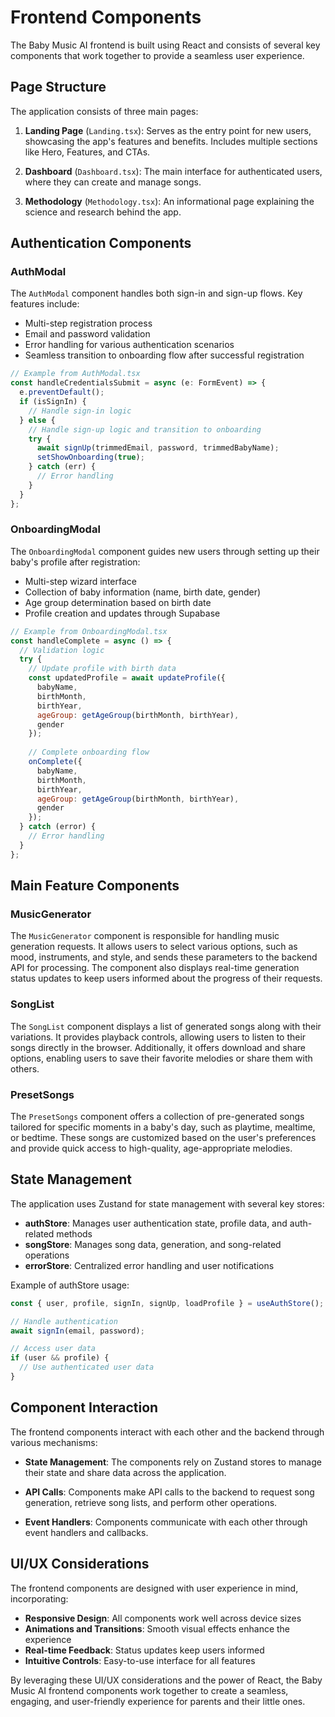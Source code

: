 # Frontend Components

The Baby Music AI frontend is built using React and consists of several key components that work together to provide a seamless user experience.

## Page Structure

The application consists of three main pages:

1. **Landing Page** (`Landing.tsx`): Serves as the entry point for new users, showcasing the app's features and benefits. Includes multiple sections like Hero, Features, and CTAs.

2. **Dashboard** (`Dashboard.tsx`): The main interface for authenticated users, where they can create and manage songs.

3. **Methodology** (`Methodology.tsx`): An informational page explaining the science and research behind the app.

## Authentication Components

### AuthModal

The `AuthModal` component handles both sign-in and sign-up flows. Key features include:

- Multi-step registration process
- Email and password validation
- Error handling for various authentication scenarios
- Seamless transition to onboarding flow after successful registration

```jsx
// Example from AuthModal.tsx
const handleCredentialsSubmit = async (e: FormEvent) => {
  e.preventDefault();
  if (isSignIn) {
    // Handle sign-in logic
  } else {
    // Handle sign-up logic and transition to onboarding
    try {
      await signUp(trimmedEmail, password, trimmedBabyName);
      setShowOnboarding(true);
    } catch (err) {
      // Error handling
    }
  }
};
```

### OnboardingModal

The `OnboardingModal` component guides new users through setting up their baby's profile after registration:

- Multi-step wizard interface
- Collection of baby information (name, birth date, gender)
- Age group determination based on birth date
- Profile creation and updates through Supabase

```jsx
// Example from OnboardingModal.tsx
const handleComplete = async () => {
  // Validation logic
  try {
    // Update profile with birth data
    const updatedProfile = await updateProfile({
      babyName,
      birthMonth,
      birthYear,
      ageGroup: getAgeGroup(birthMonth, birthYear),
      gender
    });
    
    // Complete onboarding flow
    onComplete({
      babyName,
      birthMonth,
      birthYear,
      ageGroup: getAgeGroup(birthMonth, birthYear),
      gender
    });
  } catch (error) {
    // Error handling
  }
};
```

## Main Feature Components

### MusicGenerator

The `MusicGenerator` component is responsible for handling music generation requests. It allows users to select various options, such as mood, instruments, and style, and sends these parameters to the backend API for processing. The component also displays real-time generation status updates to keep users informed about the progress of their requests.

### SongList

The `SongList` component displays a list of generated songs along with their variations. It provides playback controls, allowing users to listen to their songs directly in the browser. Additionally, it offers download and share options, enabling users to save their favorite melodies or share them with others.

### PresetSongs

The `PresetSongs` component offers a collection of pre-generated songs tailored for specific moments in a baby's day, such as playtime, mealtime, or bedtime. These songs are customized based on the user's preferences and provide quick access to high-quality, age-appropriate melodies.

## State Management

The application uses Zustand for state management with several key stores:

- **authStore**: Manages user authentication state, profile data, and auth-related methods
- **songStore**: Manages song data, generation, and song-related operations
- **errorStore**: Centralized error handling and user notifications

Example of authStore usage:

```typescript
const { user, profile, signIn, signUp, loadProfile } = useAuthStore();

// Handle authentication
await signIn(email, password);

// Access user data
if (user && profile) {
  // Use authenticated user data
}
```

## Component Interaction

The frontend components interact with each other and the backend through various mechanisms:

- **State Management**: The components rely on Zustand stores to manage their state and share data across the application.

- **API Calls**: Components make API calls to the backend to request song generation, retrieve song lists, and perform other operations.

- **Event Handlers**: Components communicate with each other through event handlers and callbacks.

## UI/UX Considerations

The frontend components are designed with user experience in mind, incorporating:

- **Responsive Design**: All components work well across device sizes
- **Animations and Transitions**: Smooth visual effects enhance the experience
- **Real-time Feedback**: Status updates keep users informed
- **Intuitive Controls**: Easy-to-use interface for all features

By leveraging these UI/UX considerations and the power of React, the Baby Music AI frontend components work together to create a seamless, engaging, and user-friendly experience for parents and their little ones.
